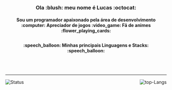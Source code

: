 <h3 align="center">
  Ola :blush: meu nome é Lucas :octocat:
</h3>

<h4 align="center">
  Sou um programador apaixonado pela área de desenvolvimento :computer:  Apreciador de jogos :video_game: Fã de animes :flower_playing_cards:
</h4>

<h2></h2>

<h4 align="center">
 :speech_balloon: Minhas principais Linguagens e Stacks: :speech_balloon:
</h4>

<div>
  
</div>

<br /><br />

---

<img align="left" alt="Status" src="https://github-readme-stats.vercel.app/api?username=fogo5000&show_icons=true&theme=dark" />

<img align="right" alt="top-Langs" src="https://github-readme-stats.vercel.app/api/top-langs/?username=fogo5000&layout=compact&theme=dark" />

<!--
